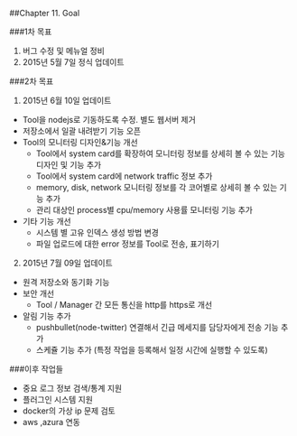 ##Chapter 11. Goal

###1차 목표
1. 버그 수정 및 메뉴얼 정비
2. 2015년 5월 7일 정식 업데이트

###2차 목표
1. 2015년 6월 10일 업데이트
  - Tool을 nodejs로 기동하도록 수정. 별도 웹서버 제거
  - 저장소에서 일괄 내려받기 기능 오픈
  - Tool의 모니터링 디자인&기능 개선
    - Tool에서 system card를 확장하여 모니터링 정보를 상세히 볼 수 있는 기능 디자인 및 기능 추가
    - Tool에서 system card에 network traffic 정보 추가
    - memory, disk, network 모니터링 정보를 각 코어별로 상세히 볼 수 있는 기능 추가
    - 관리 대상인 process별 cpu/memory 사용률 모니터링 기능 추가
  - 기타 기능 개선
    - 시스템 별 고유 인덱스 생성 방법 변경
    - 파일 업로드에 대한 error 정보를 Tool로 전송, 표기하기

2. 2015년 7월 09일 업데이트
  - 원격 저장소와 동기화 기능
  - 보안 개선
    - Tool / Manager 간 모든 통신을 http를 https로 개선
  - 알림 기능 추가
    - pushbullet(node-twitter) 연결해서 긴급 메세지를 담당자에게 전송 기능 추가 
    - 스케쥴 기능 추가 (특정 작업을 등록해서 일정 시간에 실행할 수 있도록)

###이후 작업들
-  중요 로그 정보 검색/통계 지원
-	플러그인 시스템 지원
-	docker의 가상 ip 문제 검토
-	aws ,azura 연동

